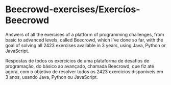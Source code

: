 # Beecrowd-exercises/Exercíos-Beecrowd
Answers of all the exercises of a platform of programming challenges, from basic to advanced levels, called Beecrowd, which I've done so far, with the goal of solving
all 2423 exercises available in 3 years, using Java, Python or JavaScript.

Respostas de todos os exercícios de uma plataforma de desafios de programação, do básico ao avançado, chamada Beecrowd, que fiz até agora, com o objetivo de resolver
todos os 2423 exercícios disponíveis em 3 anos, usando Java, Python ou JavaScript.
